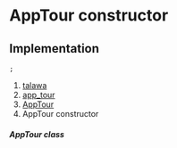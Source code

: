 
<div>

# AppTour constructor

</div>






## Implementation

``` language-dart
;
```







1.  [talawa](../../index.md)
2.  [app_tour](../../models_app_tour/)
3.  [AppTour](../../models_app_tour/AppTour-class.md)
4.  AppTour constructor

##### AppTour class







